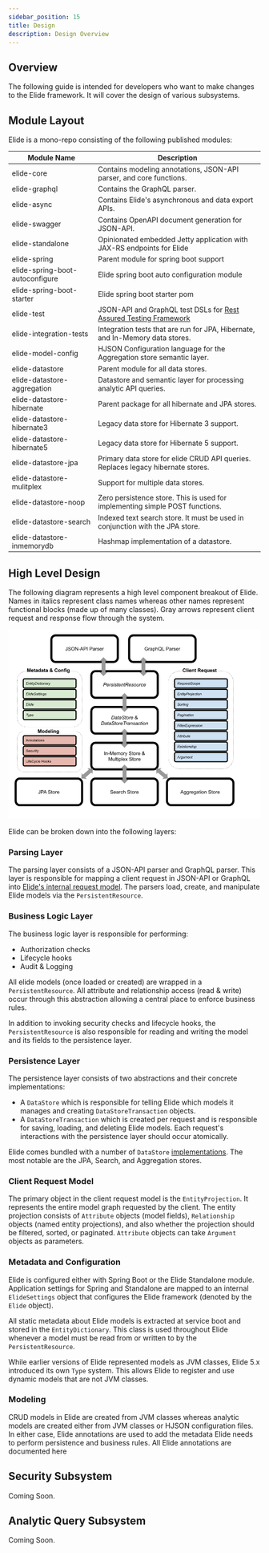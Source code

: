 ```yaml
---
sidebar_position: 15
title: Design
description: Design Overview
---
```


Overview
--------

The following guide is intended for developers who want to make changes to the Elide framework. It will cover the design
of various subsystems.

Module Layout
-------------

Elide is a mono-repo consisting of the following published modules:

| Module Name                     | Description                                                                      |
|---------------------------------|----------------------------------------------------------------------------------|
| elide-core                      | Contains modeling annotations, JSON-API parser, and core functions.              |
| elide-graphql                   | Contains the GraphQL parser.                                                     |
| elide-async                     | Contains Elide's asynchronous and data export APIs.                              |
| elide-swagger                   | Contains OpenAPI document generation for JSON-API.                               |
| elide-standalone                | Opinionated embedded Jetty application with JAX-RS endpoints for Elide           |
| elide-spring                    | Parent module for spring boot support                                            |
| elide-spring-boot-autoconfigure | Elide spring boot auto configuration module                                      |
| elide-spring-boot-starter       | Elide spring boot starter pom                                                    |
| elide-test                      | JSON-API and GraphQL test DSLs for [Rest Assured Testing Framework](https://rest-assured.io/) |
| elide-integration-tests         | Integration tests that are run for JPA, Hibernate, and In-Memory data stores.    |
| elide-model-config              | HJSON Configuration language for the Aggregation store semantic layer.           |
| elide-datastore                 | Parent module for all data stores.                                               |
| elide-datastore-aggregation     | Datastore and semantic layer for processing analytic API queries.                |
| elide-datastore-hibernate       | Parent package for all hibernate and JPA stores.                                 |
| elide-datastore-hibernate3      | Legacy data store for Hibernate 3 support.                                       |
| elide-datastore-hibernate5      | Legacy data store for Hibernate 5 support.                                       |
| elide-datastore-jpa             | Primary data store for elide CRUD API queries.  Replaces legacy hibernate stores. |
| elide-datastore-mulitplex       | Support for multiple data stores.                                                |
| elide-datastore-noop            | Zero persistence store.  This is used for implementing simple POST functions.    |
| elide-datastore-search          | Indexed text search store.  It must be used in conjunction with the JPA store.           |
| elide-datastore-inmemorydb      | Hashmap implementation of a datastore.                                           |

High Level Design
-----------------

The following diagram represents a high level component breakout of Elide. Names in italics represent class names
whereas other names represent functional blocks (made up of many classes).  Gray arrows represent client request and
response flow through the system.

![High Level Design](./img/high-level-design.png)

Elide can be broken down into the following layers:

### Parsing Layer

The parsing layer consists of a JSON-API parser and GraphQL parser.  This layer is responsible for mapping a client
request in JSON-API or GraphQL into [Elide's internal request model](#client-request-model). The parsers load, create,
and manipulate Elide models via the `PersistentResource`.

### Business Logic Layer

The business logic layer is responsible for performing:

- Authorization checks
- Lifecycle hooks
- Audit & Logging

All elide models (once loaded or created) are wrapped in a `PersistentResource`.  All attribute and relationship access
(read & write) occur through this abstraction allowing a central place to enforce business rules.

In addition to invoking security checks and lifecycle hooks, the `PersistentResource` is also responsible for reading
and writing the model and its fields to the persistence layer.

### Persistence Layer

The persistence layer consists of two abstractions and their concrete implementations:

- A `DataStore` which is responsible for telling Elide which models it manages and creating `DataStoreTransaction`
  objects.
- A `DataStoreTransaction` which is created per request and is responsible for saving, loading, and deleting Elide
  models. Each request's interactions with the persistence layer should occur atomically.

Elide comes bundled with a number of `DataStore` [implementations](datastores). The most notable are the JPA, Search,
and Aggregation stores.

### Client Request Model

The primary object in the client request model is the `EntityProjection`.  It represents the entire model graph
requested by the client.  The entity projection consists of `Attribute` objects (model fields), `Relationship` objects
(named entity projections), and also whether the projection should be filtered, sorted, or paginated. `Attribute`
objects can take `Argument` objects as parameters.

### Metadata and Configuration

Elide is configured either with Spring Boot or the Elide Standalone module. Application settings for Spring and
Standalone are mapped to an internal `ElideSettings` object that configures the Elide framework (denoted by the `Elide`
object).

All static metadata about Elide models is extracted at service boot and stored in the `EntityDictionary`. This class is
used throughout Elide whenever a model must be read from or written to by the `PersistentResource`.

While earlier versions of Elide represented models as JVM classes, Elide 5.x introduced its own `Type` system.  This
allows Elide to register and use dynamic models that are not JVM classes.

### Modeling

CRUD models in Elide are created from JVM classes whereas analytic models are created either from JVM classes or HJSON
configuration files.  In either case, Elide annotations are used to add the metadata Elide needs to perform persistence
and business rules. All Elide annotations are documented here

## Security Subsystem

Coming Soon.

## Analytic Query Subsystem

Coming Soon.
